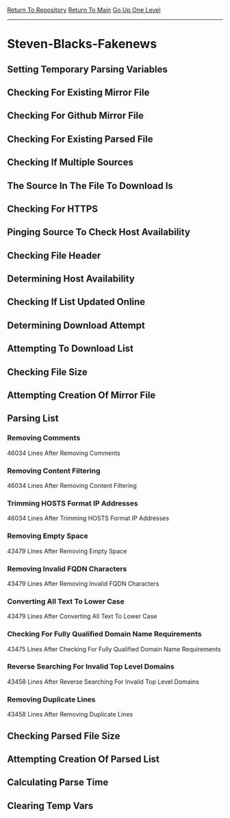 [Return To Repository](https://github.com/deathbybandaid/piholeparser/)
[Return To Main](https://github.com/deathbybandaid/piholeparser/blob/master/RecentRunLogs/Mainlog.md)
[Go Up One Level](https://github.com/deathbybandaid/piholeparser/blob/master/RecentRunLogs/TopLevelScripts/30-Processing-Blacklists.md)
____________________________________
# Steven-Blacks-Fakenews
## Setting Temporary Parsing Variables
## Checking For Existing Mirror File
## Checking For Github Mirror File
## Checking For Existing Parsed File
## Checking If Multiple Sources
## The Source In The File To Download Is
## Checking For HTTPS
## Pinging Source To Check Host Availability
## Checking File Header
## Determining Host Availability
## Checking If List Updated Online
## Determining Download Attempt
## Attempting To Download List
## Checking File Size
## Attempting Creation Of Mirror File
## Parsing List
### Removing Comments
46034 Lines After Removing Comments
### Removing Content Filtering
46034 Lines After Removing Content Filtering
### Trimming HOSTS Format IP Addresses
46034 Lines After Trimming HOSTS Format IP Addresses
### Removing Empty Space
43479 Lines After Removing Empty Space
### Removing Invalid FQDN Characters
43479 Lines After Removing Invalid FQDN Characters
### Converting All Text To Lower Case
43479 Lines After Converting All Text To Lower Case
### Checking For Fully Qualified Domain Name Requirements
43475 Lines After Checking For Fully Qualified Domain Name Requirements
### Reverse Searching For Invalid Top Level Domains
43458 Lines After Reverse Searching For Invalid Top Level Domains
### Removing Duplicate Lines
43458 Lines After Removing Duplicate Lines
## Checking Parsed File Size
## Attempting Creation Of Parsed List
## Calculating Parse Time
## Clearing Temp Vars
